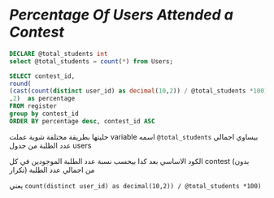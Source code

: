 # _Percentage Of Users Attended a Contest_


```sql
DECLARE @total_students int
select @total_students = count(*) from Users;

SELECT contest_id,
round(
(cast(count(distinct user_id) as decimal(10,2)) / @total_students *100)
,2)  as percentage
FROM register 
group by contest_id
ORDER BY percentage desc, contest_id ASC

```
حليتها بطريقة مختلفة شوية عملت variable اسمه ```@total_students``` بيساوي اجمالي عدد الطلبة من جدول users

الكود الاساسي بعد كدا بيحسب نسبة عدد الطلبة الموجودين في كل contest  (بدون تكرار) من اجمالي عدد الطلبة 

يعني ```count(distinct user_id) as decimal(10,2)) / @total_students *100)```
